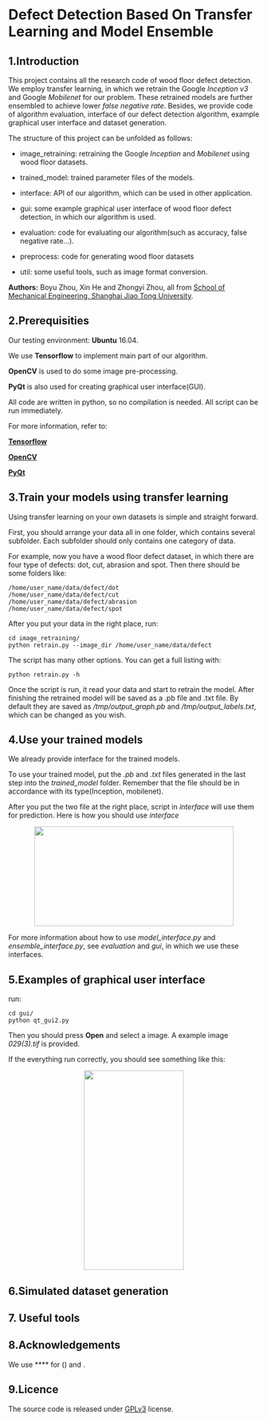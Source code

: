 #  Defect Detection Based On Transfer Learning and Model Ensemble

## 1.Introduction

 This project contains all the research code of wood floor defect detection. We employ transfer learning, in which 
 we retrain the Google *Inception v3* and Google *Mobilenet* for our problem. These retrained models are further ensembled to achieve lower *false negative rate*. Besides, we provide code of algorithm evaluation, interface of our defect detection algorithm, example graphical user interface and dataset generation.

The structure of this project can be unfolded as follows:

- image_retraining: retraining the Google *Inception* and *Mobilenet* using wood floor datasets.

- trained_model: trained parameter files of the models. 

- interface: API of our algorithm, which can be used in other application.

- gui: some example graphical user interface of wood floor defect detection, in which our algorithm is used. 

- evaluation: code for evaluating our algorithm(such as accuracy, false negative rate...).

- preprocess: code for generating wood floor datasets

- util: some useful tools, such as image format conversion.

**Authors:** Boyu Zhou, Xin He and Zhongyi Zhou, all from [School of Mechanical Engineering, Shanghai Jiao Tong University](http://me.sjtu.edu.cn/).

## 2.Prerequisities
  Our testing environment: **Ubuntu** 16.04.

  We use **Tensorflow** to implement main part of our algorithm. 
  
  **OpenCV** is used to do some image pre-processing.

  **PyQt** is also used for creating graphical user interface(GUI). 

  All code are written in python, so no compilation is needed. All script can be run immediately.

  For more information, refer to:

  [**Tensorflow**](https://tensorflow.google.cn/)

  [**OpenCV**](https://opencv.org/)

  [**PyQt**](https://wiki.python.org/moin/PyQt4)

## 3.Train your models using transfer learning

Using transfer learning on your own datasets is simple and straight forward. 

First, you should arrange your data all in one folder, which contains several subfolder. Each subfolder should 
only contains one category of data.

For example, now you have a wood floor defect dataset, in which there are four type of defects:
dot, cut, abrasion and spot. Then there should be some folders like:

```
/home/user_name/data/defect/dot    
/home/user_name/data/defect/cut
/home/user_name/data/defect/abrasion
/home/user_name/data/defect/spot
```

After you put your data in the right place, run:
```
cd image_retraining/
python retrain.py --image_dir /home/user_name/data/defect
```

The script has many other options. You can get a full listing with:
```
python retrain.py -h
```

Once the script is run, it read your data and start to retrain the model. After finishing the retrained model
will be saved as a .pb file and .txt file. By default they are saved as */tmp/output_graph.pb* and */tmp/output_labels.txt*, which can be changed as you wish.


## 4.Use your trained models

We already provide interface for the trained models. 

To use your trained model, put the *.pb* and *.txt* files generated in the last step into the *trained_model* folder. Remember that the file should be in accordance with its type(Inception, mobilenet).

After you put the two file at the right place, script in *interface* will use them for prediction. Here is how you should use *interface*

  <div align=center>
  <img src="https://github.com/ZbyLGsc/grad_thesis/blob/master/pictures/1.png" width = "400" height = "200">
  </div>

For more information about how to use *model_interface.py* and *ensemble_interface.py*, see *evaluation* and
*gui*, in which we use these interfaces.  

## 5.Examples of graphical user interface

run:
```
cd gui/
python qt_gui2.py
```

Then you should press **Open** and select a image. A example image *029(3).tif* is provided.

If the everything run correctly, you should see something like this:
  <div align=center>
  <img src="https://github.com/ZbyLGsc/grad_thesis/blob/master/pictures/2.png" width = "200" height = "400">
  </div>

## 6.Simulated dataset generation


## 7. Useful tools


## 8.Acknowledgements
  We use **** for () and .


## 9.Licence
The source code is released under [GPLv3](http://www.gnu.org/licenses/) license.



